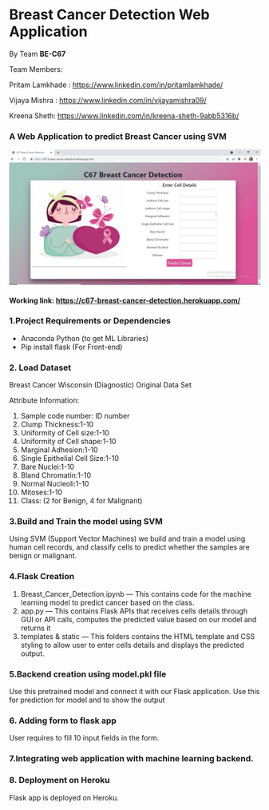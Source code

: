 # Breast Cancer Detection Web Application
By Team **BE-C67**

Team Members:

Pritam Lamkhade : https://www.linkedin.com/in/pritamlamkhade/

Vijaya Mishra : https://www.linkedin.com/in/vijayamishra09/

Kreena Sheth: https://www.linkedin.com/in/kreena-sheth-9abb5316b/



### A Web Application to predict Breast Cancer using SVM

![alt text](https://github.com/pritamlamkhade/C67-Breast-Cancer-Detection/blob/main/output.JPG?raw=true)


#### Working link:  https://c67-breast-cancer-detection.herokuapp.com/
### 1.Project Requirements or Dependencies
* Anaconda Python (to get ML Libraries)
* Pip install flask (For Front-end)

### 2. Load Dataset
Breast Cancer Wisconsin (Diagnostic) Original Data Set

Attribute Information:
1.	Sample code number: ID number
2.	Clump Thickness:1-10
3.	Uniformity of Cell size:1-10
4.	Uniformity of Cell shape:1-10
5.	Marginal Adhesion:1-10
6.	Single Epithelial Cell Size:1-10
7.	Bare Nuclei:1-10
8.	Bland Chromatin:1-10
9.	Normal Nucleoli:1-10
10.	Mitoses:1-10
11.	Class: (2 for Benign, 4 for Malignant)
### 3.Build and Train the model using SVM
Using SVM (Support Vector Machines) we build and train a model using human cell records, and classify cells to predict whether the samples are benign or malignant.
### 4.Flask Creation
1.	Breast_Cancer_Detection.ipynb — This contains code for the machine learning model to predict cancer based on the class.
2.	app.py — This contains Flask APIs that receives cells details through GUI or API calls, computes the predicted value based on our model and returns it
3.	templates & static  — This folders contains the HTML template and CSS styling to allow user to enter cells details and displays the predicted output.

### 5.Backend creation using model.pkl file

Use this pretrained model and connect it with our Flask application.
Use this for prediction for model and to show the output

### 6. Adding form to flask app
User requires to fill 10 input fields in the form.
 
### 7.Integrating web application with machine learning backend.

### 8. Deployment on Heroku
Flask app is deployed on Heroku.

